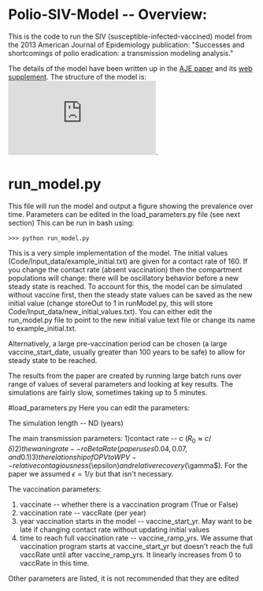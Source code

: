 # Polio-SIV-Model -- Overview:

This is the code to run the SIV (susceptible-infected-vaccined) model from the 2013 American Journal of Epidemiology publication: "Successes and shortcomings of polio eradication: a transmission modeling analysis."  

The details of the model have been written up in the [AJE paper](https://github.com/bryanmayer/Polio-SIV-Model/blob/master/Publication/Am.J.Epidemiol.-2013-Mayer-1236-45.pdf) and its [web supplement](https://github.com/bryanmayer/Polio-SIV-Model/blob/master/Publication/Web_Material.pdf).  The structure of the model is:
![Math Model](https://github.com/bryanmayer/Polio-SIV-Model/blob/master/Model_Diagram.pdf "Model").

# run_model.py 

This file will run the model and output a figure showing the prevalence over time.  Parameters can be edited in the load_parameters.py file (see next section)
This can be run in bash using:

    >>> python run_model.py


This is a very simple implementation of the model.  The initial values (Code/Input_data/example_initial.txt) are given for a contact rate of 160.  If you change the contact rate  (absent vaccination) then the compartment populations will change: there will be oscillatory behavior before a new steady state is reached.  To account for this, the model can be simulated without vaccine first, then the steady state values can be saved as the new initial value (change storeOut to 1 in runModel.py, this will store Code/Input_data/new_initial_values.txt). You can either edit the run_model.py file to point to the new initial value text file or change its name to example_initial.txt.

Alternatively, a large pre-vaccination period can be chosen (a large vaccine_start_date, usually greater than 100 years to be safe) to allow for steady state to be reached.

The results from the paper are created by running large batch runs over range of values of several parameters and looking at key results.  The simulations are fairly slow, sometimes taking up to 5 minutes.  

#load_parameters.py
Here you can edit the parameters:

The simulation length -- ND (years)

The main transmission parameters:
1)contact rate -- c ($R_0 \approx c/\delta)
2) the waning rate -- roBetaRate (paper uses 0.04, 0.07, and 0.1)
3) the relationship of OPV to WPV -- relative contagiousness ($\epsilon$) and relative recovery ($\gamma$).  For the paper we assumed $\epsilon = 1/\gamma$ but that isn't necessary.

The vaccination parameters:
1) vaccinate -- whether there is a vaccination program (True or False)
2) vaccination rate -- vaccRate (per year)
3) year vaccination starts in the model -- vaccine_start_yr.  May want to be late if changing contact rate without updating initial values
4) time to reach full vaccination rate -- vaccine_ramp_yrs.  We assume that vaccination program starts at vaccine_start_yr but doesn't reach the full vaccRate until after vaccine_ramp_yrs.  It linearly increases from 0 to vaccRate in this time.

Other parameters are listed, it is not recommended that they are edited
